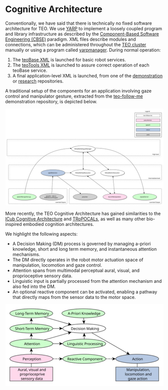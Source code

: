 # Cognitive Architecture

Conventionally, we have said that there is technically no fixed software architecture for TEO. We use [YARP](http://www.yarp.it/) to implement a loosely coupled program and library infrastructure as described by the [Component-Based Software Engineering (CBSE)](https://en.wikipedia.org/wiki/Component-based_software_engineering) paradigm. XML files describe modules and connections, which can be administered throughout the [TEO cluster](https://robots.uc3m.es/teo-developer-manual/network-information.html) manually or using a program called [yarpmanager](http://www.yarp.it/yarpmanager.html). During normal operation:

1. The [teoBase XML](https://github.com/roboticslab-uc3m/teo-configuration-files/blob/master/share/applications/teoBase.xml) is launched for basic robot services.
1. The [teoTools XML](https://github.com/roboticslab-uc3m/teo-configuration-files/blob/master/share/applications/teoTools.xml) is launched to assure correct operation of each teoBase service.
1. A final application-level XML is launched, from one of the [demonstration](overview/demonstration.md) or [research](overview/research.md) repositories.

A traditional setup of the components for an application involving gaze control and manipulator gesture, extracted from the [teo-follow-me](https://github.com/roboticslab-uc3m/teo-follow-me) demonstration repository, is depicted below.

![teo-follow-me app](./fig/teo-follow-me-app.svg)

More recently, the TEO Cognitive Architecture has gained similarities to the [ICub Cognitive Architecture](http://wiki.icub.org/wiki/ICub_Cognitive_Architecture) and [TRoPOCALs](https://pdfs.semanticscholar.org/12fb/ed65d4c22fe1bf3fd7f2bc353e5e0f493cdc.pdf), as well as many other bio-inspired embodied cognition architectures.

We highlight the following aspects:

- A Decision Making (DM) process is governed by managing a-priori knowledge, short and long term memory, and instantaneous attention mechanisms.
- The DM directly operates in the robot motor actuation space of manipulation, locomotion and gaze control.
- Attention spans from multimodal perceptual aural, visual, and proprioceptive sensory data.
- Linguistic input is partially processed from the attention mechanism and also fed into the DM.
- An optional reactive component can be activated, enabling a pathway that directly maps from the sensor data to the motor space.

![2020-10-01-teo-cognitive-architecture](./fig/2020-10-01-teo-cognitive-architecture.svg)
